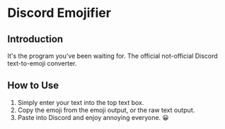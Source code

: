 # Discord Emojifier
## Introduction
It's the program you've been waiting for. The official not-official Discord text-to-emoji converter.
## How to Use
1. Simply enter your text into the top text box.
2. Copy the emoji from the emoji output, or the raw text output.
3. Paste into Discord and enjoy annoying everyone.
😀